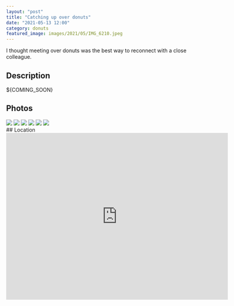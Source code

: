 ```yaml
---
layout: "post"
title: "Catching up over donuts"
date: "2021-05-13 12:00"
category: donuts
featured_image: images/2021/05/IMG_6210.jpeg
---
```


I thought meeting over donuts was the best way to reconnect with a close colleague.

## Description
${COMING_SOON}

## Photos
<div class="gallery" data-columns="3">
	<img src="/images/2021/05/IMG_6209.jpeg">
	<img src="/images/2021/05/IMG_6210.jpeg">
	<img src="/images/2021/05/IMG_6211.jpeg">
	<img src="/images/2021/05/IMG_6212.jpeg">
	<img src="/images/2021/05/IMG_6213.jpeg">
	<img src="/images/2021/05/IMG_6214.jpeg">
</div>
## Location
<div class="map-responsive">

<iframe src="https://www.google.com/maps/embed?pb=!1m18!1m12!1m3!1d2682.0953794298794!2d-122.20842118439316!3d47.760204285347434!2m3!1f0!2f0!3f0!3m2!1i1024!2i768!4f13.1!3m3!1m2!1s0x54900e6bb6964203%3A0x6f4b25fde4b0ef2f!2sCountryside%20Donut%20House!5e0!3m2!1sen!2sus!4v1629062965616!5m2!1sen!2sus" width="600" height="450" style="border:0;" allowfullscreen="" loading="lazy"></iframe>

</div>
